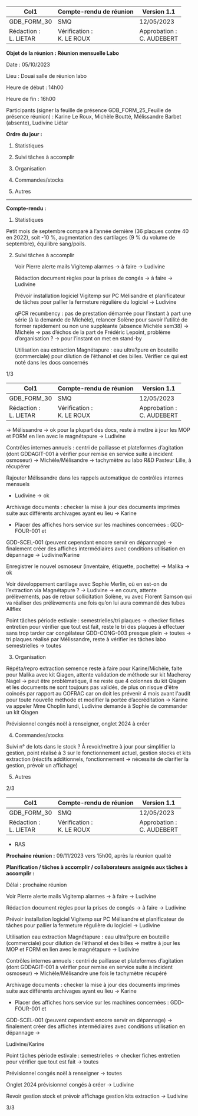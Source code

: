 |Col1|Compte-rendu de réunion|Version 1.1|
|---|---|---|
|GDB_FORM_30|SMQ|12/05/2023|
|Rédaction :<br>L. LIETAR|Vérification :<br>K. LE ROUX|Approbation :<br>C. AUDEBERT|


**Objet de la réunion : Réunion mensuelle Labo**

Date : 05/10/2023

Lieu : Douai salle de réunion labo

Heure de début : 14h00

Heure de fin : 16h00

Participants (signer la feuille de présence GDB_FORM_25_Feuille de présence réunion) :
Karine Le Roux, Michèle Boutté, Mélissandre Barbet (absente), Ludivine Liétar

**Ordre du jour :**

1. Statistiques
2. Suivi tâches à accomplir
3. Organisation
4. Commandes/stocks

5. Autres

_________________________________________________________________________

**Compte-rendu :**

1. Statistiques

Petit mois de septembre comparé à l’année dernière (36 plaques contre 40 en 2022), soit -10
%, augmentation des cartilages (9 % du volume de septembre), équilibre sang/poils.

2. Suivi tâches à accomplir

   Voir Pierre alerte mails Vigitemp alarmes -> à faire -> Ludivine

   Rédaction document règles pour la prises de congés -> à faire -> Ludivine

   Prévoir installation logiciel Vigitemp sur PC Mélisandre et planificateur de tâches pour
pallier la fermeture régulière du logiciel -> Ludivine

   qPCR recumbency : pas de prestation démarrée pour l’instant à part une série (à la
demande de Michèle), relancer Solène pour savoir l’utilité de former rapidement ou
non une suppléante (absence Michèle sem38) -> Michèle -> pas d’échos de la part de
Frédéric Lepoint, problème d’organisation ? -> pour l’instant on met en stand-by

   Utilisation eau extraction Magnétapure : eau ultra?pure en bouteille (commerciale)
pour dilution de l’éthanol et des billes. Vérifier ce qui est noté dans les docs concernés

1/3

|Col1|Compte-rendu de réunion|Version 1.1|
|---|---|---|
|GDB_FORM_30|SMQ|12/05/2023|
|Rédaction :<br>L. LIETAR|Vérification :<br>K. LE ROUX|Approbation :<br>C. AUDEBERT|


-> Mélissandre -> ok pour la plupart des docs, reste à mettre à jour les MOP et FORM
en lien avec le magnétapure -> Ludivine

Contrôles internes annuels : centri de paillasse et plateformes d’agitation (dont GDDAGIT-001 à vérifier pour remise en service suite à incident osmoseur) ->
Michèle/Mélisandre -> tachymètre au labo R&D Pasteur Lille, à récupérer

Rajouter Mélissandre dans les rappels automatique de contrôles internes mensuels 
  - Ludivine -> ok

Archivage documents : checker la mise à jour des documents imprimés suite aux
différents archivages ayant eu lieu -> Karine

- Placer des affiches hors service sur les machines concernées : GDD-FOUR-001 et

GDD-SCEL-001 (peuvent cependant encore servir en dépannage) -> finalement créer
des affiches intermédiaires avec conditions utilisation en dépannage ->
Ludivine/Karine

Enregistrer le nouvel osmoseur (inventaire, étiquette, pochette) -> Malika -> ok

Voir développement cartilage avec Sophie Merlin, où en est-on de l’extraction via
Magnétapure ? -> Ludivine -> en cours, attente prélèvements, pas de retour
sollicitation Solène, vu avec Florent Samson qui va réaliser des prélèvements une fois
qu’on lui aura commandé des tubes Allflex

Point tâches période estivale : semestrielles/tri plaques -> checker fiches entretien
pour vérifier que tout est fait, reste le tri des plaques à effectuer sans trop tarder car
congélateur GDD-CONG-003 presque plein -> toutes -> tri plaques réalisé par
Mélissandre, reste à vérifier les tâches labo semestrielles -> toutes

3. Organisation

Répéta/repro extraction semence reste à faire pour Karine/Michèle, faite pour Malika
avec kit Qiagen, attente validation de méthode sur kit Macherey Nagel -> peut être
problématique, il ne reste que 4 colonnes du kit Qiagen et les documents ne sont
toujours pas validés, de plus on risque d'être coincés par rapport au COFRAC car on
doit les prévenir 4 mois avant l'audit pour toute nouvelle méthode et modifier la portée
d’accréditation -> Karine va appeler Mme Choplin lundi, Ludivine demande à Sophie
de commander un kit Qiagen

Prévisionnel congés noël à renseigner, onglet 2024 à créer

4. Commandes/stocks

Suivi n° de lots dans le stock ? À revoir/mettre à jour pour simplifier la gestion, point
réalisé à 3 sur le fonctionnement actuel, gestion stocks et kits extraction (réactifs
additionnels, fonctionnement -> nécessité de clarifier la gestion, prévoir un affichage)

5. Autres

2/3

|Col1|Compte-rendu de réunion|Version 1.1|
|---|---|---|
|GDB_FORM_30|SMQ|12/05/2023|
|Rédaction :<br>L. LIETAR|Vérification :<br>K. LE ROUX|Approbation :<br>C. AUDEBERT|


   - RAS

**Prochaine réunion :** 09/11/2023 vers 15h00, après la réunion qualité

**Planification / tâches à accomplir / collaborateurs assignés aux tâches à accomplir :**

Délai : prochaine réunion

   Voir Pierre alerte mails Vigitemp alarmes -> à faire -> Ludivine

   Rédaction document règles pour la prises de congés -> à faire -> Ludivine

   Prévoir installation logiciel Vigitemp sur PC Mélisandre et planificateur de tâches pour
pallier la fermeture régulière du logiciel -> Ludivine

   Utilisation eau extraction Magnétapure : eau ultra?pure en bouteille (commerciale)
pour dilution de l’éthanol et des billes -> mettre à jour les MOP et FORM en lien avec
le magnétapure -> Ludivine

   Contrôles internes annuels : centri de paillasse et plateformes d’agitation (dont GDDAGIT-001 à vérifier pour remise en service suite à incident osmoseur) ->
Michèle/Mélisandre une fois le tachymètre récupéré

   Archivage documents : checker la mise à jour des documents imprimés suite aux
différents archivages ayant eu lieu -> Karine

   - Placer des affiches hors service sur les machines concernées : GDD-FOUR-001 et

GDD-SCEL-001 (peuvent cependant encore servir en dépannage) -> finalement créer
des affiches intermédiaires avec conditions utilisation en dépannage ->

Ludivine/Karine

   Point tâches période estivale : semestrielles -> checker fiches entretien pour vérifier
que tout est fait -> toutes

   Prévisionnel congés noël à renseigner -> toutes

   Onglet 2024 prévisionnel congés à créer -> Ludivine

   Revoir gestion stock et prévoir affichage gestion kits extraction -> Ludivine

3/3


